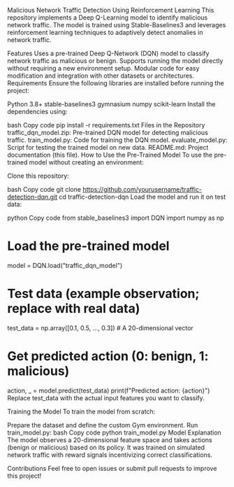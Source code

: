 Malicious Network Traffic Detection Using Reinforcement Learning
This repository implements a Deep Q-Learning model to identify malicious network traffic. The model is trained using Stable-Baselines3 and leverages reinforcement learning techniques to adaptively detect anomalies in network traffic.

Features
Uses a pre-trained Deep Q-Network (DQN) model to classify network traffic as malicious or benign.
Supports running the model directly without requiring a new environment setup.
Modular code for easy modification and integration with other datasets or architectures.
Requirements
Ensure the following libraries are installed before running the project:

Python 3.8+
stable-baselines3
gymnasium
numpy
scikit-learn
Install the dependencies using:

bash
Copy code
pip install -r requirements.txt
Files in the Repository
traffic_dqn_model.zip: Pre-trained DQN model for detecting malicious traffic.
train_model.py: Code for training the DQN model.
evaluate_model.py: Script for testing the trained model on new data.
README.md: Project documentation (this file).
How to Use the Pre-Trained Model
To use the pre-trained model without creating an environment:

Clone this repository:

bash
Copy code
git clone https://github.com/yourusername/traffic-detection-dqn.git
cd traffic-detection-dqn
Load the model and run it on test data:

python
Copy code
from stable_baselines3 import DQN
import numpy as np

# Load the pre-trained model
model = DQN.load("traffic_dqn_model")

# Test data (example observation; replace with real data)
test_data = np.array([0.1, 0.5, ..., 0.3])  # A 20-dimensional vector

# Get predicted action (0: benign, 1: malicious)
action, _ = model.predict(test_data)
print(f"Predicted action: {action}")
Replace test_data with the actual input features you want to classify.

Training the Model
To train the model from scratch:

Prepare the dataset and define the custom Gym environment.
Run train_model.py:
bash
Copy code
python train_model.py
Model Explanation
The model observes a 20-dimensional feature space and takes actions (benign or malicious) based on its policy. It was trained on simulated network traffic with reward signals incentivizing correct classifications.

Contributions
Feel free to open issues or submit pull requests to improve this project!
